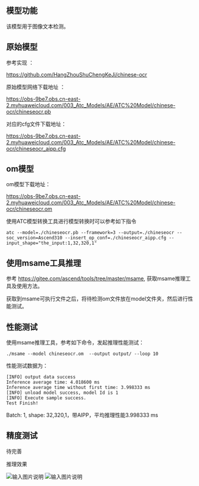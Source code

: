 ## 模型功能

该模型用于图像文本检测。

## 原始模型

参考实现 ：

 https://github.com/HangZhouShuChengKeJi/chinese-ocr 

原始模型网络下载地址 ：

https://obs-9be7.obs.cn-east-2.myhuaweicloud.com/003_Atc_Models/AE/ATC%20Model/chinese-ocr/chineseocr.pb

对应的cfg文件下载地址：

https://obs-9be7.obs.cn-east-2.myhuaweicloud.com/003_Atc_Models/AE/ATC%20Model/chinese-ocr/chineseocr_aipp.cfg


## om模型

om模型下载地址：

https://obs-9be7.obs.cn-east-2.myhuaweicloud.com/003_Atc_Models/AE/ATC%20Model/chinese-ocr/chineseocr.om

使用ATC模型转换工具进行模型转换时可以参考如下指令

```
atc --model=./chineseocr.pb --framework=3 --output=./chineseocr --soc_version=Ascend310 --insert_op_conf=./chineseocr_aipp.cfg --input_shape="the_input:1,32,320,1"
```

## 使用msame工具推理

参考 https://gitee.com/ascend/tools/tree/master/msame, 获取msame推理工具及使用方法。

获取到msame可执行文件之后，将待检测om文件放在model文件夹，然后进行性能测试。

## 性能测试

使用msame推理工具，参考如下命令，发起推理性能测试： 

```
./msame --model chineseocr.om  --output output/ --loop 10
```

性能测试数据为：

```
[INFO] output data success
Inference average time: 4.018600 ms
Inference average time without first time: 3.998333 ms
[INFO] unload model success, model Id is 1
[INFO] Execute sample success.
Test Finish!
```

Batch: 1, shape: 32,320,1，带AIPP，平均推理性能3.998333 ms

## 精度测试

待完善

推理效果

![输入图片说明](https://images.gitee.com/uploads/images/2021/0111/120031_a9284a67_8113712.png "1.png")
![输入图片说明](https://images.gitee.com/uploads/images/2021/0111/120043_5f11ce67_8113712.png "2.png")